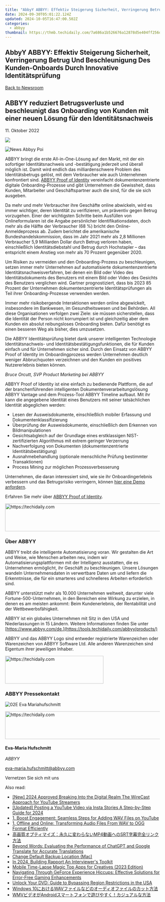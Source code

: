 ```yaml
---
title: "AbbyY ABBYY: Effektiv Steigerung Sicherheit, Verringerung Betrug Und Beschleunigung Des Kunden-Onboards Durch Innovative Identitätsprüfung"
date: 2024-09-30T05:01:22.124Z
updated: 2024-10-05T16:47:00.502Z
categories:
  - abbyy
thumbnail: https://thmb.techidaily.com/7a686a1b526676a12878d5e404ff256d91c8737d5163c7ab05139a28f15cb6cd.jpg
---
```


## AbbyY ABBYY: Effektiv Steigerung Sicherheit, Verringerung Betrug Und Beschleunigung Des Kunden-Onboards Durch Innovative Identitätsprüfung

[Back to Newsroom](https://tools.techidaily.com/abbyy/products/)

## ABBYY reduziert Betrugsverluste und beschleunigt das Onboarding von Kunden mit einer neuen Lösung für den Identitätsnachweis

11\. Oktober 2022

![](https://content.abbyy.com/-/media/project/abbyy/abbyy/branchtemplates/shutterstock_1272462163_1296-x-729.jpg?h=729&iar=0&w=1296)

![News Abbyy Poi](https://static2.abbyy.com/abbyycommedia/36116/news-abbyy-poi.jpg) 

ABBYY bringt die erste All-in-One-Lösung auf den Markt, mit der ein sofortiger Identitätsnachweis und -bestätigung jederzeit und überall möglich ist. Damit wird endlich das milliardenschwere Problem des Identitätsbetrugs gelöst, mit dem Verbraucher wie auch Unternehmen konfrontiert sind. [ABBYY Proof of Identity](https://tools.techidaily.com/abbyy/products/) vereinfacht dokumentenzentrierte digitale Onboarding-Prozesse und gibt Unternehmen die Gewissheit, dass Kunden, Mitarbeiter und Geschäftspartner auch die sind, für die sie sich ausgeben.

Da mehr und mehr Verbraucher ihre Geschäfte online abwickeln, wird es immer wichtiger, deren Identität zu verifizieren, um präventiv gegen Betrug vorzugehen. Einer der wichtigsten Schritte beim Ausfüllen von Onlineformularen ist die Angabe persönlicher Identifikationsdaten, doch mehr als die Hälfte der Verbraucher (68 %) bricht den Online-Anmeldeprozess ab. Zudem berichtet die amerikanische Bundeshandelskommission, dass im Jahr 2021 mehr als 2,8 Millionen Verbraucher 5,9 Milliarden Dollar durch Betrug verloren haben, einschließlich Identitätsdiebstahl und Betrug durch Hochstapler – das entspricht einem Anstieg von mehr als 70 Prozent gegenüber 2020.

Um Risiken zu vermeiden und den Onboarding-Prozess zu beschleunigen, setzen immer mehr Unternehmen auf automatisierte dokumentenzentrierte Identitätsnachweisverfahren, bei denen ein Bild oder Video des Identitätsdokuments des Benutzers mit einem Bild oder Video des Gesichts des Benutzers verglichen wird. Gartner prognostiziert, dass bis 2023 85 Prozent der Unternehmen dokumentenzentrierte Identitätsprüfungen als Teil ihrer Onboarding-Prozesse verwenden werden.

Immer mehr risikobergende Interaktionen werden online abgewickelt, insbesondere im Bankwesen, im Gesundheitswesen und bei Behörden. All diese Organisationen verfolgen zwei Ziele: sie müssen sicherstellen, dass die Identität der Person nicht korrumpiert ist und gleichzeitig aber dem Kunden ein absolut reibungsloses Onboarding bieten. Dafür benötigt es einen besseren Weg als bisher, dies umzusetzen.

Die ABBYY Identitätsprüfung bietet dank unserer intelligenten Technologie Identitätsnachweis- und Identitätsbestätigungsfunktionen, die für Kunden einfach und für Unternehmen sicher sind. Durch den Einsatz von ABBYY Proof of Identity im Onboardingprozess werden Unternehmen deutlich weniger Abbruchquoten verzeichnen und den Kunden ein positives Nutzererlebnis bieten können.

_Bruce Orcutt, SVP Product Marketing bei ABBYY_

ABBYY Proof of Identity ist eine einfach zu bedienende Plattform, die auf der branchenführenden intelligenten Dokumentenverarbeitungslösung ABBYY Vantage und dem Prozess-Tool ABBYY Timeline aufbaut. Mit ihr kann die angegebene Identität eines Benutzers mit seiner tatsächlichen Identität abgeglichen werden:

* Lesen der Ausweisdokumente, einschließlich mobiler Erfassung und Dokumentenklassifizierung
* Überprüfung der Ausweisdokumente, einschließlich dem Erkennen von Bildmanipulationen
* Gesichtsabgleich auf der Grundlage eines erstklassigen NIST-zertifizierten Algorithmus mit extrem geringer Verzerrung
* Nachverfolgung von Dokumenten (dokumentenzentrierte Identitätsbestätigung)
* Ausnahmebehandlung (optionale menschliche Prüfung bestimmter Transaktionen)
* Process Mining zur möglichen Prozessverbesserung

  
Unternehmen, die daran interessiert sind, wie sie ihr Onboardingerlebnis verbessern und das Betrugsrisiko verringern, können [hier eine Demo anfordern](https://tools.techidaily.com/abbyy/products/).

Erfahren Sie mehr über [ABBYY Proof of Identity](https://tools.techidaily.com/abbyy/products/).

<!-- affiliate ads begin -->
<a href="https://appsumo.8odi.net/c/5597632/2037356/7443" target="_top" id="2037356">
  <img src="//a.impactradius-go.com/display-ad/7443-2037356" border="0" alt="https://techidaily.com" width="728" height="90"/>
</a>
<img height="0" width="0" src="https://appsumo.8odi.net/i/5597632/2037356/7443" style="position:absolute;visibility:hidden;" border="0" />
<!-- affiliate ads end -->

### Über ABBYY

ABBYY treibt die intelligente Automatisierung voran. Wir gestalten die Art und Weise, wie Menschen arbeiten neu, indem wir Automatisierungsplattformen mit der Intelligenz ausstatten, die es Unternehmen ermöglicht, ihr Geschäft zu beschleunigen. Unsere Lösungen wandeln Unternehmensdaten in verwertbare Daten um und liefern die Erkenntnisse, die für ein smarteres und schnelleres Arbeiten erforderlich sind.

ABBYY unterstützt mehr als 10.000 Unternehmen weltweit, darunter viele Fortune-500-Unternehmen, in den Bereichen eine Wirkung zu erzielen, in denen es am meisten ankommt: Beim Kundenerlebnis, der Rentabilität und der Wettbewerbsfähigkeit.

ABBYY ist ein globales Unternehmen mit Sitz in den USA und Niederlassungen in 15 Ländern. Weitere Informationen finden Sie unter [https://www.abbyy.com/de.](https://tools.techidaily.com/abbyy/products/)

ABBYY und das ABBYY Logo sind entweder registrierte Warenzeichen oder Warenzeichen von ABBYY Software Ltd. Alle anderen Warenzeichen sind Eigentum ihrer jeweiligen Inhaber. 

<!-- affiliate ads begin -->
<a href="https://25home.pxf.io/c/5597632/2148647/16836" target="_top" id="2148647">
  <img src="//a.impactradius-go.com/display-ad/16836-2148647" border="0" alt="https://techidaily.com" width="320" height="90"/>
</a>
<img height="0" width="0" src="https://25home.pxf.io/i/5597632/2148647/16836" style="position:absolute;visibility:hidden;" border="0" />
<!-- affiliate ads end -->

### ABBYY Pressekontakt

![02E Eva Mariahufschmitt](https://static4.abbyy.com/abbyycommedia/23663/02e-eva-mariahufschmitt.png)

<!-- affiliate ads begin -->
<a href="https://versadesk.pxf.io/c/5597632/1815678/21290" target="_top" id="1815678">
  <img src="//a.impactradius-go.com/display-ad/21290-1815678" border="0" alt="https://techidaily.com" width="728" height="90"/>
</a>
<img height="0" width="0" src="https://versadesk.pxf.io/i/5597632/1815678/21290" style="position:absolute;visibility:hidden;" border="0" />
<!-- affiliate ads end -->

#### Eva-Maria Hufschmitt

_ABBYY_

[eva-maria.hufschmitt@abbyy.com](https://tools.techidaily.com/abbyy/products/) 

Vernetzen Sie sich mit uns

<ins class="adsbygoogle"
     style="display:block"
     data-ad-format="autorelaxed"
     data-ad-client="ca-pub-7571918770474297"
     data-ad-slot="1223367746"></ins>

<ins class="adsbygoogle"
     style="display:block"
     data-ad-client="ca-pub-7571918770474297"
     data-ad-slot="8358498916"
     data-ad-format="auto"
     data-full-width-responsive="true"></ins>

<span class="atpl-alsoreadstyle">Also read:</span>
<div><ul>
<li><a href="https://youtube-blog.techidaily.com/024-approved-breaking-into-the-digital-realm-the-wirecast-approach-for-youtube-streamers/"><u>[New] 2024 Approved Breaking Into the Digital Realm The WireCast Approach for YouTube Streamers</u></a></li>
<li><a href="https://instagram-video-recordings.techidaily.com/updated-posting-a-youtube-video-via-insta-stories-a-step-by-step-guide-for-2024/"><u>[Updated] Posting a YouTube Video via Insta Stories A Step-by-Step Guide for 2024</u></a></li>
<li><a href="https://solve-news.techidaily.com/1-boost-engagement-seamless-steps-for-adding-wav-files-on-youtube/"><u>1. Boost Engagement: Seamless Steps for Adding WAV Files on YouTube</u></a></li>
<li><a href="https://solve-news.techidaily.com/1-offline-and-online-transforming-audio-files-from-wav-to-ogg-format-efficiently/"><u>1. Offline and Online: Transforming Audio Files From WAV to OGG Format Efficiently</u></a></li>
<li><a href="https://solve-news.techidaily.com/1726030443776-mp4srt/"><u>高画質オプティマイズ：永久に変わらないMP4動画へのSRT字幕完全リンク方法</u></a></li>
<li><a href="https://tech-hub.techidaily.com/beyond-words-evaluating-the-performance-of-chatgpt-and-google-translate-for-accurate-translations/"><u>Beyond Words: Evaluating the Performance of ChatGPT and Google Translate for Accurate Translations</u></a></li>
<li><a href="https://video-screen-grab.techidaily.com/change-default-backup-location-mac/"><u>Change Default Backup Location (Mac)</u></a></li>
<li><a href="https://extra-hints.techidaily.com/in-2024-building-rapport-an-interviewers-toolkit/"><u>In 2024, Building Rapport An Interviewer's Toolkit</u></a></li>
<li><a href="https://ai-vdieo-software.techidaily.com/mobile-time-lapse-magic-top-apps-for-creatives-2023-edition/"><u>Mobile Time-Lapse Magic Top Apps for Creatives (2023 Edition)</u></a></li>
<li><a href="https://win-able.techidaily.com/navigating-through-geforce-experience-hiccups-effective-solutions-for-error-free-gaming-enhancements/"><u>Navigating Through GeForce Experience Hiccups: Effective Solutions for Error-Free Gaming Enhancements</u></a></li>
<li><a href="https://solve-news.techidaily.com/unlock-your-dvd-guide-to-bypassing-region-restrictions-in-the-usa/"><u>Unlock Your DVD: Guide to Bypassing Region Restrictions in the USA</u></a></li>
<li><a href="https://solve-news.techidaily.com/1726030566651-windows-10wav/"><u>Windows 10におけるWAVファイルなどのオーディオファイルのカット方法</u></a></li>
<li><a href="https://solve-news.techidaily.com/wmvandroid/"><u>WMVビデオがAndroidスマートフォンで遊びやすく！カジュアルな方法</u></a></li>
</ul></div>

